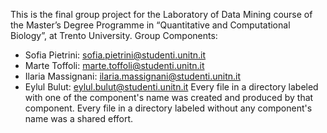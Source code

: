 This is the final group project for the Laboratory of Data Mining course of the Master’s Degree Programme in “Quantitative and Computational Biology”, at Trento University.
Group Components:
- Sofia Pietrini: sofia.pietrini@studenti.unitn.it
- Marte Toffoli: marte.toffoli@studenti.unitn.it
- Ilaria Massignani: ilaria.massignani@studenti.unitn.it
- Eylul Bulut: eylul.bulut@studenti.unitn.it
Every file in a directory labeled with one of the component's name was created and produced by that component.
Every file in a directory labeled without any component's name was a shared effort.
